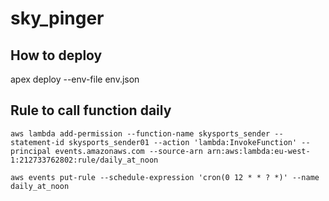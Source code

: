 # sky_pinger


## How to deploy
apex deploy --env-file env.json

## Rule to call function daily

```
aws lambda add-permission --function-name skysports_sender --statement-id skysports_sender01 --action 'lambda:InvokeFunction' --principal events.amazonaws.com --source-arn arn:aws:lambda:eu-west-1:212733762802:rule/daily_at_noon
```

```
aws events put-rule --schedule-expression 'cron(0 12 * * ? *)' --name daily_at_noon
```
